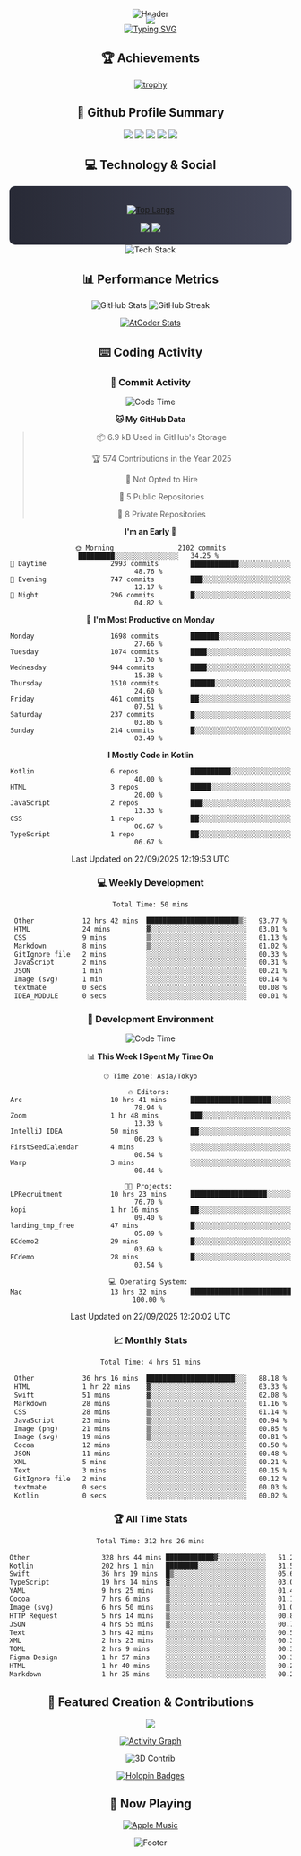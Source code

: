 <div align="center">
  
![Header](https://capsule-render.vercel.app/api?type=waving&color=gradient&customColorList=12&height=300&section=header&text=Welcome%20to%20Batapii's%20Universe&fontSize=50&animation=fadeIn&fontAlignY=40&desc=Android%20Developer%20|%20Kotlin%20LOVE%20)

<div style="margin-top: -20px;">
  <img src="https://readme-typing-svg.herokuapp.com/?lines=Crafting+Android+Experiences;Building+Tomorrow's+Apps+Today;Always+Learning,+Always+Growing&font=Fira%20Code&center=true&width=440&height=45&color=f75c7e&vCenter=true&size=22&pause=1000">
</div>

<a href="https://git.io/typing-svg">
  <img src="https://readme-typing-svg.demolab.com?font=Fira+Code&weight=600&size=28&duration=4000&pause=1000&center=true&vCenter=true&width=800&lines=Hey+there!+I'm+Batapii+%F0%9F%91%8B;Android+Developer+from+Japan+%F0%9F%87%AF%F0%9F%87%B5" alt="Typing SVG" />
</a>

## 🏆 Achievements

[![trophy](https://github-profile-trophy.vercel.app/?username=batapii&theme=onestar&no-frame=true&no-bg=true&column=8&rank=SECRET,SSS,SS,S,AAA,AA,A,B,C,?&margin-w=10&margin-h=10)](https://github.com/ryo-ma/github-profile-trophy)

## 🎯 Github Profile Summary

<div align="center">
  <img src="http://github-profile-summary-cards.vercel.app/api/cards/profile-details?username=batapii&theme=radical" />
  <img src="http://github-profile-summary-cards.vercel.app/api/cards/repos-per-language?username=batapii&theme=radical" />
  <img src="http://github-profile-summary-cards.vercel.app/api/cards/most-commit-language?username=batapii&theme=radical" />
  <img src="http://github-profile-summary-cards.vercel.app/api/cards/stats?username=batapii&theme=radical" />
  <img src="http://github-profile-summary-cards.vercel.app/api/cards/productive-time?username=batapii&theme=radical" />
</div>

## 💻 Technology & Social

<div align="center" style="background: linear-gradient(to right, #282A36, #44475A); padding: 20px; border-radius: 10px;">

[![Top Langs](https://github-readme-stats.vercel.app/api/top-langs/?username=batapii
)](https://github.com/anuraghazra/github-readme-stats)

<div style="margin-top: 15px">
<a href="https://github.com/batapii"><img src="https://img.shields.io/github/followers/batapii?style=for-the-badge&logo=github&label=Follow&color=ff6e96&labelColor=282A36"/></a>
<a href="https://twitter.com/batapii3939"><img src="https://img.shields.io/twitter/follow/batapii?style=for-the-badge&logo=twitter&color=1DA1F2&labelColor=282A36&label= Twitter"/></a>
</div>

</div>

<div align="center">
<img src="https://github-readme-tech-stack.vercel.app/api/cards?title=Tech+Stack&align=center&titleAlign=center&fontSize=20&lineHeight=10&lineCount=4&theme=github_dark&width=800&bg=%230D1117&badge=%23161B22&border=%2321262D&titleColor=%2358A6FF&line1=kotlin%2Ckotlin%2C0095D5%3Bandroid%2Candroid%2C00ff00%3Bjetpackcompose%2Cjetpack%2C4285F4%3B&line2=swift%2Cswift%2CFA7343%3Bfirebase%2Cfirebase%2CFFCA28%3Bgithub%2Cgithub%2C181717%3B&line3=typescript%2Ctypescript%2C3178C6%3Bgraphql%2Cgraphql%2CE10098%3Bsupabase%2Csupabase%2C3FCF8E%3B&line4=gradle%2Cgradle%2C02303A%3Bgitkraken%2Cgitkraken%2C179287%3Bpostman%2Cpostman%2CFF6C37%3B" alt="Tech Stack" />
</div>



## 📊 Performance Metrics

<div align="center">

![GitHub Stats](https://github-readme-stats.vercel.app/api?username=batapii&show_icons=true&theme=radical&hide_border=true&bg_color=0D1117)
![GitHub Streak](https://github-readme-streak-stats.herokuapp.com/?user=batapii&theme=radical&hide_border=true&background=0D1117)

[![AtCoder Stats](https://atcoder-readme-stats.vercel.app/stats/batapii3939?theme=dark&show_history=5&width=495)](https://github.com/iwbc-mzk/atcoder-readme-stats)

</div>

## ⌨️ Coding Activity

### 🌟 Commit Activity
<!--START_SECTION:commit-stats-->
![Code Time](http://img.shields.io/badge/Code%20Time-641%20hrs%2039%20mins-blue)

**🐱 My GitHub Data** 

> 📦 6.9 kB Used in GitHub's Storage 
 > 
> 🏆 574 Contributions in the Year 2025
 > 
> 🚫 Not Opted to Hire
 > 
> 📜 5 Public Repositories 
 > 
> 🔑 8 Private Repositories 
 > 
**I'm an Early 🐤** 

```text
🌞 Morning                2102 commits        █████████░░░░░░░░░░░░░░░░   34.25 % 
🌆 Daytime                2993 commits        ████████████░░░░░░░░░░░░░   48.76 % 
🌃 Evening                747 commits         ███░░░░░░░░░░░░░░░░░░░░░░   12.17 % 
🌙 Night                  296 commits         █░░░░░░░░░░░░░░░░░░░░░░░░   04.82 % 
```
📅 **I'm Most Productive on Monday** 

```text
Monday                   1698 commits        ███████░░░░░░░░░░░░░░░░░░   27.66 % 
Tuesday                  1074 commits        ████░░░░░░░░░░░░░░░░░░░░░   17.50 % 
Wednesday                944 commits         ████░░░░░░░░░░░░░░░░░░░░░   15.38 % 
Thursday                 1510 commits        ██████░░░░░░░░░░░░░░░░░░░   24.60 % 
Friday                   461 commits         ██░░░░░░░░░░░░░░░░░░░░░░░   07.51 % 
Saturday                 237 commits         █░░░░░░░░░░░░░░░░░░░░░░░░   03.86 % 
Sunday                   214 commits         █░░░░░░░░░░░░░░░░░░░░░░░░   03.49 % 
```


**I Mostly Code in Kotlin** 

```text
Kotlin                   6 repos             ██████████░░░░░░░░░░░░░░░   40.00 % 
HTML                     3 repos             █████░░░░░░░░░░░░░░░░░░░░   20.00 % 
JavaScript               2 repos             ███░░░░░░░░░░░░░░░░░░░░░░   13.33 % 
CSS                      1 repo              ██░░░░░░░░░░░░░░░░░░░░░░░   06.67 % 
TypeScript               1 repo              ██░░░░░░░░░░░░░░░░░░░░░░░   06.67 % 
```




 Last Updated on 22/09/2025 12:19:53 UTC
<!--END_SECTION:commit-stats-->

### 💻 Weekly Development
<!--START_SECTION:wakatime-->

```txt
Total Time: 50 mins

Other            12 hrs 42 mins  ███████████████████████▒░   93.77 %
HTML             24 mins         ▓░░░░░░░░░░░░░░░░░░░░░░░░   03.01 %
CSS              9 mins          ▒░░░░░░░░░░░░░░░░░░░░░░░░   01.13 %
Markdown         8 mins          ▒░░░░░░░░░░░░░░░░░░░░░░░░   01.02 %
GitIgnore file   2 mins          ░░░░░░░░░░░░░░░░░░░░░░░░░   00.33 %
JavaScript       2 mins          ░░░░░░░░░░░░░░░░░░░░░░░░░   00.31 %
JSON             1 min           ░░░░░░░░░░░░░░░░░░░░░░░░░   00.21 %
Image (svg)      1 min           ░░░░░░░░░░░░░░░░░░░░░░░░░   00.14 %
textmate         0 secs          ░░░░░░░░░░░░░░░░░░░░░░░░░   00.08 %
IDEA_MODULE      0 secs          ░░░░░░░░░░░░░░░░░░░░░░░░░   00.01 %
```

<!--END_SECTION:wakatime-->

### 🔨 Development Environment
<!--START_SECTION:dev-stats-->
![Code Time](http://img.shields.io/badge/Code%20Time-641%20hrs%2039%20mins-blue)

📊 **This Week I Spent My Time On** 

```text
🕑︎ Time Zone: Asia/Tokyo

🔥 Editors: 
Arc                      10 hrs 41 mins      ████████████████████░░░░░   78.94 % 
Zoom                     1 hr 48 mins        ███░░░░░░░░░░░░░░░░░░░░░░   13.33 % 
IntelliJ IDEA            50 mins             ██░░░░░░░░░░░░░░░░░░░░░░░   06.23 % 
FirstSeedCalendar        4 mins              ░░░░░░░░░░░░░░░░░░░░░░░░░   00.54 % 
Warp                     3 mins              ░░░░░░░░░░░░░░░░░░░░░░░░░   00.44 % 

🐱‍💻 Projects: 
LPRecruitment            10 hrs 23 mins      ███████████████████░░░░░░   76.70 % 
kopi                     1 hr 16 mins        ██░░░░░░░░░░░░░░░░░░░░░░░   09.40 % 
landing_tmp_free         47 mins             █░░░░░░░░░░░░░░░░░░░░░░░░   05.89 % 
ECdemo2                  29 mins             █░░░░░░░░░░░░░░░░░░░░░░░░   03.69 % 
ECdemo                   28 mins             █░░░░░░░░░░░░░░░░░░░░░░░░   03.54 % 

💻 Operating System: 
Mac                      13 hrs 32 mins      █████████████████████████   100.00 % 
```


 Last Updated on 22/09/2025 12:20:02 UTC
<!--END_SECTION:dev-stats-->

### 📈 Monthly Stats
<!--START_SECTION:wakamonth-->

```txt
Total Time: 4 hrs 51 mins

Other            36 hrs 16 mins  ██████████████████████░░░   88.18 %
HTML             1 hr 22 mins    ▓░░░░░░░░░░░░░░░░░░░░░░░░   03.33 %
Swift            51 mins         ▓░░░░░░░░░░░░░░░░░░░░░░░░   02.08 %
Markdown         28 mins         ▒░░░░░░░░░░░░░░░░░░░░░░░░   01.16 %
CSS              28 mins         ▒░░░░░░░░░░░░░░░░░░░░░░░░   01.14 %
JavaScript       23 mins         ▒░░░░░░░░░░░░░░░░░░░░░░░░   00.94 %
Image (png)      21 mins         ▒░░░░░░░░░░░░░░░░░░░░░░░░   00.85 %
Image (svg)      19 mins         ▒░░░░░░░░░░░░░░░░░░░░░░░░   00.81 %
Cocoa            12 mins         ░░░░░░░░░░░░░░░░░░░░░░░░░   00.50 %
JSON             11 mins         ░░░░░░░░░░░░░░░░░░░░░░░░░   00.48 %
XML              5 mins          ░░░░░░░░░░░░░░░░░░░░░░░░░   00.21 %
Text             3 mins          ░░░░░░░░░░░░░░░░░░░░░░░░░   00.15 %
GitIgnore file   2 mins          ░░░░░░░░░░░░░░░░░░░░░░░░░   00.12 %
textmate         0 secs          ░░░░░░░░░░░░░░░░░░░░░░░░░   00.03 %
Kotlin           0 secs          ░░░░░░░░░░░░░░░░░░░░░░░░░   00.02 %
```

<!--END_SECTION:wakamonth-->

### 🏆 All Time Stats
<!--START_SECTION:wakaalltime-->

```txt
Total Time: 312 hrs 26 mins

Other                  328 hrs 44 mins ████████████▓░░░░░░░░░░░░   51.27 %
Kotlin                 202 hrs 1 min   ████████░░░░░░░░░░░░░░░░░   31.51 %
Swift                  36 hrs 19 mins  █▒░░░░░░░░░░░░░░░░░░░░░░░   05.67 %
TypeScript             19 hrs 14 mins  ▓░░░░░░░░░░░░░░░░░░░░░░░░   03.00 %
YAML                   9 hrs 25 mins   ▒░░░░░░░░░░░░░░░░░░░░░░░░   01.47 %
Cocoa                  7 hrs 6 mins    ▒░░░░░░░░░░░░░░░░░░░░░░░░   01.11 %
Image (svg)            6 hrs 50 mins   ▒░░░░░░░░░░░░░░░░░░░░░░░░   01.07 %
HTTP Request           5 hrs 14 mins   ▒░░░░░░░░░░░░░░░░░░░░░░░░   00.82 %
JSON                   4 hrs 55 mins   ▒░░░░░░░░░░░░░░░░░░░░░░░░   00.77 %
Text                   3 hrs 42 mins   ░░░░░░░░░░░░░░░░░░░░░░░░░   00.58 %
XML                    2 hrs 23 mins   ░░░░░░░░░░░░░░░░░░░░░░░░░   00.37 %
TOML                   2 hrs 9 mins    ░░░░░░░░░░░░░░░░░░░░░░░░░   00.34 %
Figma Design           1 hr 57 mins    ░░░░░░░░░░░░░░░░░░░░░░░░░   00.31 %
HTML                   1 hr 40 mins    ░░░░░░░░░░░░░░░░░░░░░░░░░   00.26 %
Markdown               1 hr 25 mins    ░░░░░░░░░░░░░░░░░░░░░░░░░   00.22 %
```

<!--END_SECTION:wakaalltime-->


## 🌟 Featured Creation & Contributions

<div align="center">
  <a href="https://github.com/batapii/ToDoSNS">
    <img src="https://github-readme-stats.vercel.app/api/pin/?username=batapii&repo=ToDoSNS&theme=radical&hide_border=true&bg_color=0D1117" />
  </a>

[![Activity Graph](https://github-readme-activity-graph.vercel.app/graph?username=batapii&custom_title=Contribution%20Graph&hide_border=true&theme=radical&bg_color=0D1117)](https://github.com/ashutosh00710/github-readme-activity-graph)

![3D Contrib](./profile-3d-contrib/profile-night-rainbow.svg)

[![Holopin Badges](https://holopin.me/batapii)](https://holopin.io/@batapii)

</div>

## 🎵 Now Playing

<div align="center">
  
[![Apple Music](https://music-profile.rayriffy.com/theme/dark.svg?uid=001005.6598667d2ffd4a10a4f429edd0ba24c4.1156)](https://github.com/rayriffy/apple-music-github-profile)

</div>

![Footer](https://capsule-render.vercel.app/api?type=waving&color=gradient&customColorList=12&height=100&section=footer)

</div>
